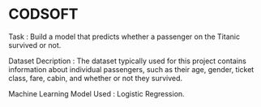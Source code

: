 # CODSOFT
Task : Build a model that predicts whether a passenger on the Titanic survived or not.

Dataset Decription : The dataset typically used for this project contains information about individual passengers, such as their age, gender, ticket class, fare, cabin, and whether or not they survived.

Machine Learning Model Used : Logistic Regression.

